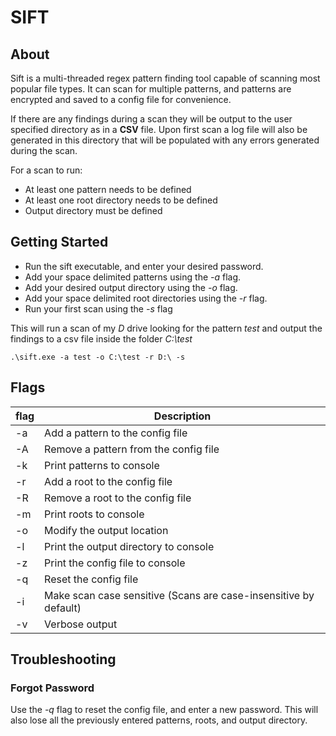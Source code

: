 # SIFT

## About
Sift is a multi-threaded regex pattern finding tool capable of scanning most popular file types. It can scan for multiple patterns, and patterns are encrypted and saved to a config file for convenience.

If there are any findings during a scan they will be output to the user specified directory as in a <b>CSV</b> file. Upon first scan a log file will also be generated in this directory that will be populated with any errors generated during the scan.

For a scan to run:
- At least one pattern needs to be defined
- At least one root directory needs to be defined
- Output directory must be defined

## Getting Started
- Run the sift executable, and enter your desired password.
- Add your space delimited patterns using the <i>-a</i> flag.
- Add your desired output directory using the <i>-o</i> flag.
- Add your space delimited root directories using the <i>-r</i> flag.
- Run your first scan using the <i>-s</i> flag


This will run a scan of my <i>D</i> drive looking for the pattern <i>test</i> and output the findings to a csv file inside the folder <i>C:\test</i>
```console
.\sift.exe -a test -o C:\test -r D:\ -s
```
## Flags

|flag| Description|
|---|---|
|-a| Add a pattern to the config file|
|-A| Remove a pattern from the config file|
|-k| Print patterns to console|
|-r| Add a root to the config file|
|-R| Remove a root to the config file|
|-m| Print roots to console|
|-o| Modify the output location|
|-l| Print the output directory to console|
|-z| Print the config file to console|
|-q| Reset the config file|
|-i| Make scan case sensitive (Scans are case-insensitive by default)|
|-v| Verbose output|

## Troubleshooting
### Forgot Password
Use the <i>-q</i> flag to reset the config file, and enter a new password. This will also lose all the previously entered patterns, roots, and output directory.
